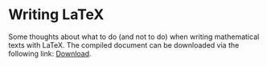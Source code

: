 # Writing LaTeX

Some thoughts about what to do (and not to do) when writing mathematical texts with LaTeX.
The compiled document can be downloaded via the following link: [Download][1].

[1]: https://cionx.gitlab.io/writing-latex/writing_latex.pdf

